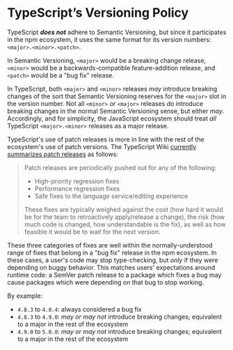 # TypeScript’s Versioning Policy

TypeScript ***does not*** adhere to Semantic Versioning, but since it participates in the npm ecosystem, it uses the same format for its version numbers: `<major>.<minor>.<patch>`.

In Semantic Versioning, `<major>` would be a breaking change release, `<minor>` would be a backwards-compatible feature-addition release, and `<patch>` would be a "bug fix" release.

In TypeScript, both `<major>` and `<minor>` releases *may* introduce breaking changes of the sort that Semantic Versioning reserves for the `<major>` slot in the version number. Not all `<minor>` *or* `<major>` releases *do* introduce breaking changes in the normal Semantic Versioning sense, but either *may*. Accordingly, and for simplicity, the JavaScript ecosystem should treat *all* TypeScript `<major>.<minor>` releases as a major release.

TypeScript's use of patch releases is more in line with the rest of the ecosystem's use of patch versions. The TypeScript Wiki [currently summarizes patch releases][ts-patch-releases] as follows:

> Patch releases are periodically pushed out for any of the following:
>
> - High-priority regression fixes
> - Performance regression fixes
> - Safe fixes to the language service/editing experience
>
> These fixes are typically weighed against the cost (how hard it would be for the team to retroactively apply/release a change), the risk (how much code is changed, how understandable is the fix), as well as how feasible it would be to wait for the next version.

These three categories of fixes are well within the normally-understood range of fixes that belong in a "bug fix" release in the npm ecosystem. In these cases, a user's code may stop type-checking, but *only* if they were depending on buggy behavior. This matches users' expectations around runtime code: a SemVer patch release to a package which fixes a bug may cause packages which were depending on that bug to stop working.

By example:

-   `4.8.3` to `4.8.4`: always considered a bug fix
-   `4.8.3` to `4.9.0`: *may or may not* introduce breaking changes; equivalent to a major in the rest of the ecosystem
-   `4.9.0` to `5.0.0`: *may or may not* introduce breaking changes; equivalent to a major in the rest of the ecosystem

[ts-patch-releases]: https://github.com/microsoft/TypeScript/wiki/TypeScript's-Release-Process/e669ab1ad96edc1a7bcef5f6d9e35e24397891e5
